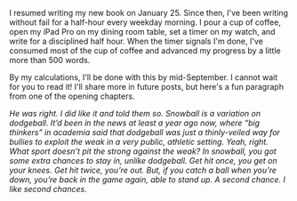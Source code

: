I resumed writing my new book on January 25. Since then, I've been writing without fail for a half-hour every weekday morning. I pour a cup of coffee, open my iPad Pro on my dining room table, set a timer on my watch, and write for a disciplined half hour. When the timer signals I'm done, I've consumed most of the cup of coffee and advanced my progress by a little more than 500 words. 

By my calculations, I'll be done with this by mid-September. I cannot wait for you to read it! I'll share more in future posts, but here's a fun paragraph from one of the opening chapters.

_He was right. I did like it and told them so. Snowball is a variation on dodgeball. It’d been in the news at least a year ago now, where “big thinkers” in academia said that dodgeball was just a thinly-veiled way for bullies to exploit the weak in a very public, athletic setting. Yeah, right. What sport doesn’t pit the strong against the weak? In snowball, you got some extra chances to stay in, unlike dodgeball. Get hit once, you get on your knees. Get hit twice, you’re out. But, if you catch a ball when you’re down, you’re back in the game again, able to stand up. A second chance. I like second chances._